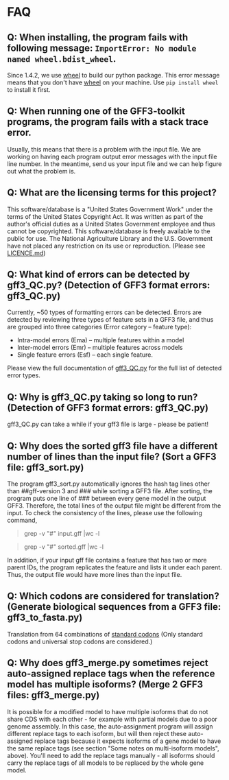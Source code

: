# FAQ

## Q: When installing, the program fails with following message: `ImportError: No module named wheel.bdist_wheel`.

Since 1.4.2, we use [wheel](https://pythonwheels.com/) to build our python package. This error message means that you don't have [wheel](https://pythonwheels.com/) on your machine. Use `pip install wheel` to install it first.

## Q: When running one of the GFF3-toolkit programs, the program fails with a stack trace error. 

Usually, this means that there is a problem with the input file. We are working on having each program output error messages with the input file line number. In the meantime, send us your input file and we can help figure out what the problem is. 

## Q: What are the licensing terms for this project?

This software/database is a "United States Government Work" under the terms of the United States Copyright Act. It was written as part of the author's official duties as a United States Government employee and thus cannot be copyrighted. This software/database is freely available to the public for use. The National Agriculture Library and the U.S. Government have not placed any restriction on its use or reproduction. (Please see [LICENCE.md](https://github.com/NAL-i5K/GFF3toolkit/blob/master/LICENCE.md))

## Q: What kind of errors can be detected by gff3_QC.py? (Detection of GFF3 format errors: gff3_QC.py)

Currently, ~50 types of formatting errors can be detected. Errors are detected by reviewing three types of feature sets in a GFF3 file, and thus are grouped into three categories (Error category – feature type): 
* Intra-model errors (Ema) – multiple features within a model
* Inter-model errors (Emr) – multiple features across models
* Single feature errors (Esf) – each single feature.

Please view the full documentation of [gff3_QC.py](Detection-of-GFF3-format-errors.md) for the full list of detected error types.

## Q: Why is gff3_QC.py taking so long to run? (Detection of GFF3 format errors: gff3_QC.py)

gff3_QC.py can take a while if your gff3 file is large - please be patient!

## Q: Why does the sorted gff3 file have a different number of lines than the input file? (Sort a GFF3 file: gff3_sort.py)

The program gff3_sort.py automatically ignores the hash tag lines other than ##gff-version 3 and ### while sorting a GFF3 file. After sorting, the program puts one line of ### between every gene model in the output GFF3. Therefore, the total lines of the output file might be different from the input. To check the consistency of the lines, please use the following command,

>  grep -v "#" input.gff |wc -l

>  grep -v "#" sorted.gff |wc -l

In addition, if your input gff file contains a feature that has two or more parent IDs, the program replicates the feature and lists it under each parent. Thus, the output file would have more lines than the input file. 

## Q: Which codons are considered for translation? (Generate biological sequences from a GFF3 file: gff3_to_fasta.py)

Translation from 64 combinations of [standard codons](https://www-bimas.cit.nih.gov/molbio/translate/codes.html) (Only standard codons and universal stop codons are considered.)

## Q: Why does gff3_merge.py sometimes reject auto-assigned replace tags when the reference model has multiple isoforms? (Merge 2 GFF3 files: gff3_merge.py)

It is possible for a modified model to have multiple isoforms that do not share CDS with each other - for example with partial models due to a poor genome assembly. In this case, the auto-assignment program will assign different replace tags to each isoform, but will then reject these auto-assigned replace tags because it expects isoforms of a gene model to have the same replace tags (see section "Some notes on multi-isoform models", above). You'll need to add the replace tags manually - all isoforms should carry the replace tags of all models to be replaced by the whole gene model.
